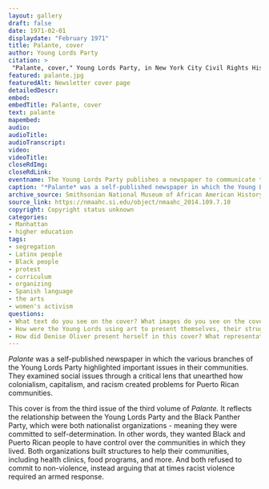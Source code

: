 ```yaml
--- 
layout: gallery
draft: false
date: 1971-02-01
displaydate: "February 1971"
title: Palante, cover
author: Young Lords Party
citation: >
 "Palante, cover," Young Lords Party, in New York City Civil Rights History Project, Accessed: [Month Day, Year], https://nyccivilrightshistory.org/gallery/palante.
featured: palante.jpg
featuredAlt: Newsletter cover page
detailedDescr: 
embed: 
embedTitle: Palante, cover
text: palante
mapembed: 
audio: 
audioTitle: 
audioTranscript: 
video: 
videoTitle: 
closeRdImg: 
closeRdLink: 
eventname: The Young Lords Party publishes a newspaper to communicate their ideas. 
caption: "*Palante* was a self-published newspaper in which the Young Lords highlighted important issues in their communities. This cover is from the third issue of the third volume of *Palante.*"
archive_source: Smithsonian National Museum of African American History 
source_link: https://nmaahc.si.edu/object/nmaahc_2014.109.7.10
copyright: Copyright status unknown
categories: 
- Manhattan
- higher education
tags: 
- segregation
- Latinx people
- Black people
- protest
- curriculum
- organizing
- Spanish language
- the arts
- women's activism
questions:
- What text do you see on the cover? What images do you see on the cover? 
- How were the Young Lords using art to present themselves, their struggles, and their ideas for liberation? 
- How did Denise Oliver present herself in this cover? What representations of gender, including femininity and masculinity, do you see here?
--- 
```


*Palante* was a self-published newspaper in which the various branches of the Young Lords Party highlighted important issues in their communities. They examined social issues through a critical lens that unearthed how colonialism, capitalism, and racism created problems for Puerto Rican communities.

This cover is from the third issue of the third volume of *Palante.* It reflects the relationship between the Young Lords Party and the Black Panther Party, which were both nationalist organizations - meaning they were committed to self-determination. In other words, they wanted Black and Puerto Rican people to have control over the communities in which they lived. Both organizations built structures to help their communities, including health clinics, food programs, and more. And both refused to commit to non-violence, instead arguing that at times racist violence required an armed response.
